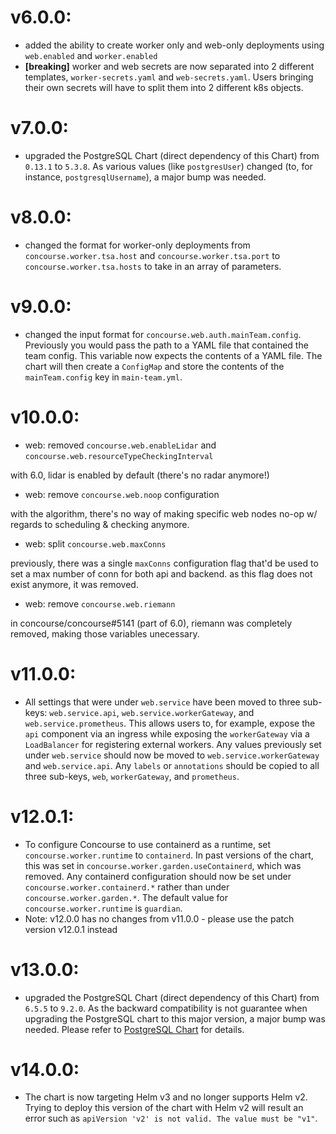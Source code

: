 # v6.0.0:

- added the ability to create worker only and web-only deployments using `web.enabled` and `worker.enabled`
- **[breaking]** worker and web secrets are now separated into 2 different templates, `worker-secrets.yaml` and `web-secrets.yaml`. Users bringing their own secrets will have to split them into 2 different k8s objects.

# v7.0.0:

- upgraded the PostgreSQL Chart (direct dependency of this Chart) from `0.13.1` to `5.3.8`. As various values (like `postgresUser`) changed (to, for instance, `postgresqlUsername`), a major bump was needed.

# v8.0.0:

- changed the format for worker-only deployments from `concourse.worker.tsa.host` and `concourse.worker.tsa.port` to `concourse.worker.tsa.hosts` to take in an array of parameters.

# v9.0.0:

- changed the input format for `concourse.web.auth.mainTeam.config`. Previously you would pass the path to a YAML file that contained the team config. This variable now expects the contents of a YAML file. The chart will then create a `ConfigMap` and store the contents of the `mainTeam.config` key in `main-team.yml`.

# v10.0.0:

- web: removed `concourse.web.enableLidar` and `concourse.web.resourceTypeCheckingInterval`

with 6.0, lidar is enabled by default (there's no radar anymore!)

- web: remove `concourse.web.noop` configuration

with the algorithm, there's no way of making specific web nodes no-op w/ regards to scheduling & checking anymore.

- web: split `concourse.web.maxConns`

previously, there was a single `maxConns` configuration flag that'd be used to set a max number of conn for both api and backend. as this flag does not exist anymore, it was removed.

- web: remove `concourse.web.riemann`

in concourse/concourse#5141 (part of 6.0), riemann was completely removed, making those variables unecessary.

# v11.0.0:

- All settings that were under `web.service` have been moved to three sub-keys: `web.service.api`, `web.service.workerGateway`, and `web.service.prometheus`. This allows users to, for example, expose the `api` component via an ingress while exposing the `workerGateway` via a `LoadBalancer` for registering external workers. Any values previously set under `web.service` should now be moved to `web.service.workerGateway` and `web.service.api`. Any `labels` or `annotations` should be copied to all three sub-keys, `web`, `workerGateway`, and `prometheus`.

# v12.0.1:

- To configure Concourse to use containerd as a runtime, set `concourse.worker.runtime` to `containerd`. In past versions of the chart, this was set in `concourse.worker.garden.useContainerd`, which was removed. Any containerd configuration should now be set under `concourse.worker.containerd.*` rather than under `concourse.worker.garden.*`. The default value for `concourse.worker.runtime` is `guardian`.
- Note: v12.0.0 has no changes from v11.0.0 - please use the patch version v12.0.1 instead

# v13.0.0:

- upgraded the PostgreSQL Chart (direct dependency of this Chart) from `6.5.5` to `9.2.0`. As the backward compatibility is not guarantee when upgrading the PostgreSQL chart to this major version, a major bump was needed. Please refer to [PostgreSQL Chart](https://github.com/bitnami/charts/tree/master/bitnami/postgresql#upgrade) for details.

# v14.0.0:

- The chart is now targeting Helm v3 and no longer supports Helm v2. Trying to deploy this version of the chart with Helm v2 will result an error such as `apiVersion 'v2' is not valid. The value must be "v1"`.
